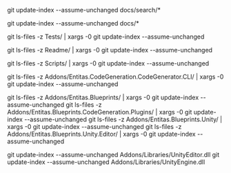 git update-index --assume-unchanged docs/search/*

git update-index --assume-unchanged docs/*



git ls-files -z Tests/ | xargs -0 git update-index --assume-unchanged

git ls-files -z Readme/ | xargs -0 git update-index --assume-unchanged

git ls-files -z Scripts/ | xargs -0 git update-index --assume-unchanged

git ls-files -z Addons/Entitas.CodeGeneration.CodeGenerator.CLI/ | xargs -0 git update-index --assume-unchanged



git ls-files -z Addons/Entitas.Blueprints/ | xargs -0 git update-index --assume-unchanged
git ls-files -z Addons/Entitas.Blueprints.CodeGeneration.Plugins/ | xargs -0 git update-index --assume-unchanged
git ls-files -z Addons/Entitas.Blueprints.Unity/ | xargs -0 git update-index --assume-unchanged
git ls-files -z Addons/Entitas.Blueprints.Unity.Editor/ | xargs -0 git update-index --assume-unchanged



git update-index --assume-unchanged Addons/Libraries/UnityEditor.dll
git update-index --assume-unchanged Addons/Libraries/UnityEngine.dll
